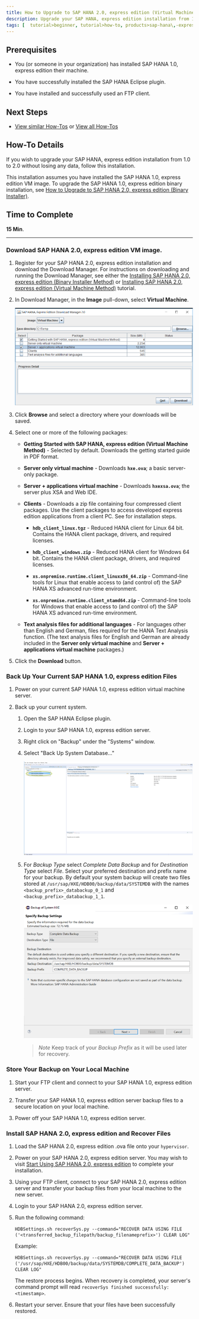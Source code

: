 ```yaml
---
title: How to Upgrade to SAP HANA 2.0, express edition (Virtual Machine)
description: Upgrade your SAP HANA, express edition installation from 1.0 to 2.0.
tags: [  tutorial>beginner, tutorial>how-to, products>sap-hana\,-express-edition ]
---
```

## Prerequisites
 - You (or someone in your organization) has installed SAP HANA 1.0, express edition their machine.

 - You have successfully installed the SAP HANA Eclipse plugin.

- You have installed and successfully used an FTP client.

## Next Steps
 - [View similar How-Tos](http://www.sap.com/developer/tutorials.html) or [View all How-Tos](http://www.sap.com/developer/tutorials.html)

## How-To Details

If you wish to upgrade your SAP HANA, express edition installation from 1.0 to 2.0 without losing any data, follow this installation.

This installation assumes you have installed the SAP HANA 1.0, express edition VM image. To upgrade the SAP HANA 1.0, express edition binary installation, see [How to Upgrade to SAP HANA 2.0, express edition (Binary Installer)](http://www.sap.com/developer/how-tos/2016/12/hxe-ua-howto-upgrade-binary.html).

## Time to Complete
**15 Min**.

---

### Download SAP HANA 2.0, express edition VM image.

1. Register for your SAP HANA 2.0, express edition installation and download the Download Manager. For instructions on downloading and running the Download Manager, see either the [Installing SAP HANA 2.0, express edition (Binary Installer Method)](http://www.sap.com/developer/tutorials/hxe-ua-installing-binary.html) or [Installing SAP HANA 2.0, express edition (Virtual Machine Method)](http://www.sap.com/developer/tutorials/hxe-ua-installing-vm-image.html) tutorial.

2. In Download Manager, in the **Image** pull-down, select **Virtual Machine**.

    ![Download Manager](HXE_download_mgr_20.png)

3. Click **Browse** and select a directory where your downloads will be saved.

4. Select one or more of the following packages:  

    - **Getting Started with SAP HANA, express edition (Virtual Machine Method)** - Selected by default. Downloads the getting started guide in PDF format.

    - **Server only virtual machine** - Downloads **`hxe.ova`**; a basic server-only package.  

    - **Server + applications virtual machine** - Downloads **`hxexsa.ova`**; the server plus XSA and Web IDE.  

    - **Clients** - Downloads a zip file containing four compressed client packages. Use the client packages to access developed express edition applications from a client PC. See <!-- [How to Install the SAP HANA, express edition Clients] (http://www.sap.com/developer/how-tos/hxe-ua-howto-installing-clients.html) --> for installation steps.

        - **`hdb_client_linux.tgz`** - Reduced HANA client for Linux 64 bit. Contains the HANA client package, drivers, and required licenses.

        - **`hdb_client_windows.zip`** - Reduced HANA client for Windows 64 bit. Contains the HANA client package, drivers, and required licenses.

        - **`xs.onpremise.runtime.client_linuxx86_64.zip`** - Command-line tools for Linux that enable access to (and control of) the SAP HANA XS advanced run-time environment.

        - **`xs.onpremise.runtime.client_ntamd64.zip`** - Command-line tools for Windows that enable access to (and control of) the SAP HANA XS advanced run-time environment.

    - **Text analysis files for additional languages** - For languages other than English and German, files required for the HANA Text Analysis function. (The text analysis files for English and German are already included in the **Server only virtual machine** and **Server + applications virtual machine** packages.)

5. Click the **Download** button.

### Back Up Your Current SAP HANA 1.0, express edition Files

1. Power on your current SAP HANA 1.0, express edition virtual machine server.

2. Back up your current system.

    1. Open the SAP HANA Eclipse plugin.

    2. Login to your SAP HANA 1.0, express edition server.

    3. Right click on "Backup" under the "Systems" window.

    4. Select "Back Up System Database..."

        ![Backup System Database](Select_backup_system_a.png)

    5. For *Backup Type* select *Complete Data Backup* and for *Destination Type* select *File*. Select your preferred destination and prefix name for your backup. By default your system backup will create two files stored at `/usr/sap/HXE/HDB00/backup/data/SYSTEMDB` with the names `<backup_prefix>_databackup_0_1` and `<backup_prefix>_databackup_1_1`.

        ![Backup Settings](Backup_Settings.png)

        > *Note*
        > Keep track of your *Backup Prefix* as it will be used later for recovery.

### Store Your Backup on Your Local Machine

1. Start your FTP client and connect to your SAP HANA 1.0, express edition server.

2. Transfer your SAP HANA 1.0, express edition server backup files to a secure location on your local machine.

3. Power off your SAP HANA 1.0, express edition server.

### Install SAP HANA 2.0, express edition and Recover Files

1. Load the SAP HANA 2.0, express edition .ova file onto your `hypervisor`.

2. Power on your SAP HANA 2.0, express edition server. You may wish to visit [Start Using SAP HANA 2.0, express edition](http://www.sap.com/developer/tutorials/hxe-ua-getting-started-vm.html) to complete your installation.

3. Using your FTP client, connect to your SAP HANA 2.0, express edition server and transfer your backup files from your local machine to the new server.

4. Login to your SAP HANA 2.0, express edition server.

5. Run the following command:

    ```
    HDBSettings.sh recoverSys.py --command="RECOVER DATA USING FILE ('<transferred_backup_filepath/backup_filenameprefix>') CLEAR LOG"
    ```

    Example:

    ```
    HDBSettings.sh recoverSys.py --command="RECOVER DATA USING FILE ('/usr/sap/HXE/HDB00/backup/data/SYSTEMDB/COMPLETE_DATA_BACKUP') CLEAR LOG"
    ```

    The restore process begins. When recovery is completed, your server's command prompt will read `recoverSys finished successfully: <timestamp>`.

6. Restart your server. Ensure that your files have been successfully restored.
